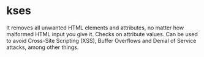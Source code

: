 # kses
It removes all unwanted HTML elements and attributes, no matter how malformed HTML input you give it. Checks on attribute values. Can be used to avoid Cross-Site Scripting (XSS), Buffer Overflows and Denial of Service attacks, among other things.
